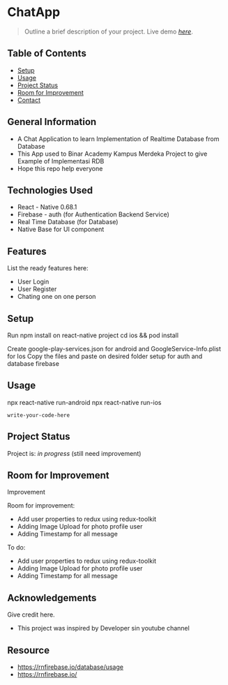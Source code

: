 # ChatApp
> Outline a brief description of your project.
> Live demo [_here_](https://www.example.com). <!-- If you have the project hosted somewhere, include the link here. -->

## Table of Contents
* [Setup](#setup)
* [Usage](#usage)
* [Project Status](#project-status)
* [Room for Improvement](#room-for-improvement)
* [Contact](#contact)
<!-- * [License](#license) -->


## General Information
- A Chat Application to learn Implementation of Realtime Database from Database
- This App used to Binar Academy Kampus Merdeka Project to give Example of Implementasi RDB
- Hope this repo help everyone
<!-- You don't have to answer all the questions - just the ones relevant to your project. -->


## Technologies Used
- React - Native 0.68.1
- Firebase - auth (for Authentication Backend Service)
- Real Time Database (for Database)
- Native Base for UI component


## Features
List the ready features here:
- User Login
- User Register
- Chating one on one person


## Setup
Run npm install on react-native project
cd ios && pod install

Create google-play-services.json for android and GoogleService-Info.plist for Ios
Copy the files and paste on desired folder
setup for auth and database firebase

## Usage
npx react-native run-android 
npx react-native run-ios

`write-your-code-here`


## Project Status
Project is: _in progress_ (still need improvement)


## Room for Improvement
Improvement

Room for improvement:
- Add user properties to redux using redux-toolkit
- Adding Image Upload for photo profile user
- Adding Timestamp for all message

To do:
- Add user properties to redux using redux-toolkit
- Adding Image Upload for photo profile user
- Adding Timestamp for all message


## Acknowledgements
Give credit here.
- This project was inspired by Developer sin youtube channel

## Resource 
- https://rnfirebase.io/database/usage
- https://rnfirebase.io/


<!-- Optional -->
<!-- ## License -->
<!-- This project is open source and available under the [... License](). -->

<!-- You don't have to include all sections - just the one's relevant to your project -->